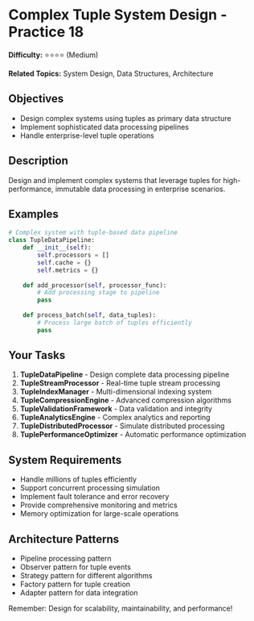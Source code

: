 # Complex Tuple System Design - Practice 18

**Difficulty:** ⭐⭐⭐⭐ (Medium)

**Related Topics:** System Design, Data Structures, Architecture

## Objectives

- Design complex systems using tuples as primary data structure
- Implement sophisticated data processing pipelines
- Handle enterprise-level tuple operations

## Description

Design and implement complex systems that leverage tuples for high-performance, immutable data processing in enterprise scenarios.

## Examples

```python
# Complex system with tuple-based data pipeline
class TupleDataPipeline:
    def __init__(self):
        self.processors = []
        self.cache = {}
        self.metrics = {}
    
    def add_processor(self, processor_func):
        # Add processing stage to pipeline
        pass
    
    def process_batch(self, data_tuples):
        # Process large batch of tuples efficiently
        pass
```

## Your Tasks

1. **TupleDataPipeline** - Design complete data processing pipeline
2. **TupleStreamProcessor** - Real-time tuple stream processing
3. **TupleIndexManager** - Multi-dimensional indexing system
4. **TupleCompressionEngine** - Advanced compression algorithms
5. **TupleValidationFramework** - Data validation and integrity
6. **TupleAnalyticsEngine** - Complex analytics and reporting
7. **TupleDistributedProcessor** - Simulate distributed processing
8. **TuplePerformanceOptimizer** - Automatic performance optimization

## System Requirements

- Handle millions of tuples efficiently
- Support concurrent processing simulation
- Implement fault tolerance and error recovery
- Provide comprehensive monitoring and metrics
- Memory optimization for large-scale operations

## Architecture Patterns

- Pipeline processing pattern
- Observer pattern for tuple events
- Strategy pattern for different algorithms
- Factory pattern for tuple creation
- Adapter pattern for data integration

Remember: Design for scalability, maintainability, and performance!